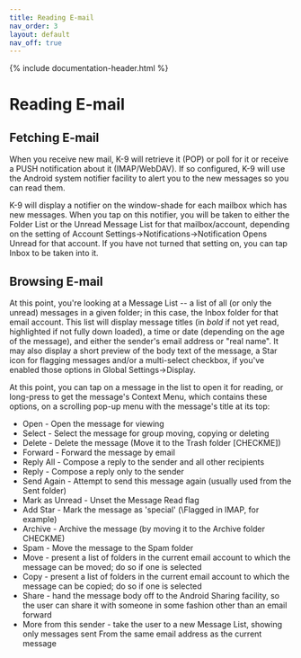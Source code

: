 ```yaml
---
title: Reading E-mail 
nav_order: 3 
layout: default
nav_off: true
---
```


{% include documentation-header.html %}

# Reading E-mail

## Fetching E-mail

When you receive new mail, K-9 will retrieve it (POP) or poll for it or receive a PUSH notification about it (IMAP/WebDAV).  If so configured, K-9 will use the Android system notifier facility to alert you to the new messages so you can read them.

K-9 will display a notifier on the window-shade for each mailbox which has new messages.  When you tap on this notifier, you will be taken to either the Folder List or the Unread Message List for that mailbox/account, depending on the setting of Account Settings->Notifications->Notification Opens Unread for that account.  If you have not turned that setting on, you can tap Inbox to be taken into it.

## Browsing E-mail

At this point, you're looking at a Message List -- a list of all (or only the unread) messages in a given folder; in this case, the Inbox folder for that email account.  This list will display message titles (in *bold* if not yet read, highlighted if not fully down loaded), a time or date (depending on the age of the message), and either the sender's email address or "real name".  It may also display a short preview of the body text of the message, a Star icon for flagging messages and/or a multi-select checkbox, if you've enabled those options in Global Settings->Display.

At this point, you can tap on a message in the list to open it for reading, or long-press to get the message's Context Menu, which contains these options, on a scrolling pop-up menu with the message's title at its top:

* Open - Open the message for viewing
* Select - Select the message for group moving, copying or deleting
* Delete - Delete the message (Move it to the Trash folder [CHECKME])
* Forward - Forward the message by email
* Reply All - Compose a reply to the sender and all other recipients
* Reply - Compose a reply only to the sender
* Send Again - Attempt to send this message again (usually used from the Sent folder)
* Mark as Unread - Unset the Message Read flag
* Add Star - Mark the message as 'special' (\Flagged in IMAP, for example)
* Archive - Archive the message (by moving it to the Archive folder CHECKME)
* Spam - Move the message to the Spam folder
* Move - present a list of folders in the current email account to which the message can be moved; do so if one is selected
* Copy - present a list of folders in the current email account to which the message can be copied; do so if one is selected
* Share - hand the message body off to the Android Sharing facility, so the user can share it with someone in some fashion other than an email forward
* More from this sender - take the user to a new Message List, showing only messages sent From the same email address as the current message
